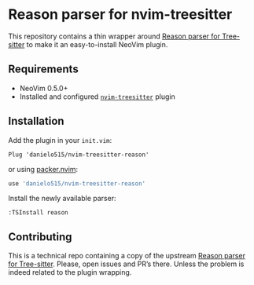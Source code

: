 # Reason parser for nvim-treesitter

This repository contains a thin wrapper around [Reason parser for Tree-sitter](https://github.com/danielo515/tree-sitter-reason/) to make it an easy-to-install NeoVim plugin.

## Requirements

- NeoVim 0.5.0+
- Installed and configured [`nvim-treesitter`](https://github.com/nvim-treesitter/nvim-treesitter) plugin

## Installation

Add the plugin in your `init.vim`:

```vim
Plug 'danielo515/nvim-treesitter-reason'
```

or using [packer.nvim](https://github.com/wbthomason/packer.nvim):

```lua
use 'danielo515/nvim-treesitter-reason'
```

Install the newly available parser:

```
:TSInstall reason
```

## Contributing

This is a technical repo containing a copy of the upstream [Reason parser for Tree-sitter](https://github.com/danielo515/tree-sitter-reason). Please, open issues and PR’s there. Unless the problem is indeed related to the plugin wrapping.
